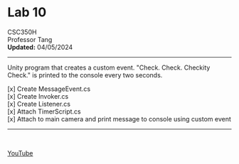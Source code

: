 # Lab 10 <br /> 
CSC350H <br />
Professor Tang <br /> 
**Updated:** 04/05/2024 <br /> 

___

Unity program that creates a custom event. "Check. Check. Checkity Check." is printed to the console every two seconds.




[x] Create MessageEvent.cs <br />
[x] Create Invoker.cs  <br />
[x] Create Listener.cs <br />
[x] Attach TimerScript.cs  <br />
[x] Attach to main camera and print message to console using custom event <br /> 


___

<br /> 

[ YouTube ](https://youtu.be/pLgJOOXvrOQ "Link to external site: YouTube")
